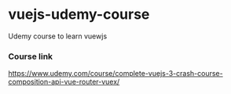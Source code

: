 # vuejs-udemy-course
Udemy course to learn vuewjs


### Course link
https://www.udemy.com/course/complete-vuejs-3-crash-course-composition-api-vue-router-vuex/
